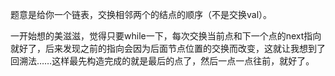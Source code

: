 题意是给你一个链表，交换相邻两个的结点的顺序（不是交换val）。

一开始想的美滋滋，觉得只要while一下，每次交换当前点和下一个点的next指向就好了，后来发现之前的指向会因为后面节点位置的交换而改变，这就让我想到了回溯法……这样最先构造完成的就是最后的点了，然后一点一点往前，就好了。